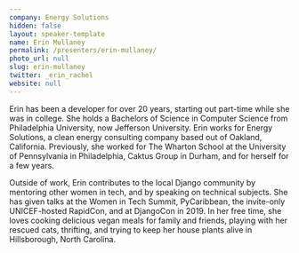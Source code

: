 ```yaml
---
company: Energy Solutions
hidden: false
layout: speaker-template
name: Erin Mullaney
permalink: /presenters/erin-mullaney/
photo_url: null
slug: erin-mullaney
twitter: _erin_rachel
website: null
---
```


Erin has been a developer for over 20 years, starting out part-time while she was in college. She holds a Bachelors of Science in Computer Science from Philadelphia University, now Jefferson University. Erin works for Energy Solutions, a clean energy consulting company based out of Oakland, California. Previously, she worked for The Wharton School at the University of Pennsylvania in Philadelphia, Caktus Group in Durham, and for herself for a few years.

Outside of work, Erin contributes to the local Django community by mentoring other women in tech, and by speaking on technical subjects. She has given talks at the Women in Tech Summit, PyCaribbean, the invite-only UNICEF-hosted RapidCon, and at DjangoCon in 2019. In her free time, she loves cooking delicious vegan meals for family and friends, playing with her rescued cats, thrifting, and trying to keep her house plants alive in Hillsborough, North Carolina.
